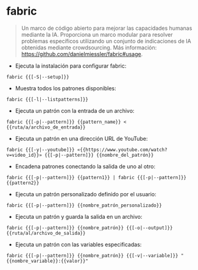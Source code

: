 # fabric

> Un marco de código abierto para mejorar las capacidades humanas mediante la IA.
> Proporciona un marco modular para resolver problemas específicos utilizando un conjunto de indicaciones de IA obtenidas mediante crowdsourcing.
> Más información: <https://github.com/danielmiessler/fabric#usage>.

- Ejecuta la instalación para configurar fabric:

`fabric {{[-S|--setup]}}`

- Muestra todos los patrones disponibles:

`fabric {{[-l|--listpatterns]}}`

- Ejecuta un patrón con la entrada de un archivo:

`fabric {{[-p|--pattern]}} {{pattern_name}} < {{ruta/a/archivo_de_entrada}}`

- Ejecuta un patrón en una dirección URL de YouTube:

`fabric {{[-y|--youtube]}} «{{https://www.youtube.com/watch?v=video_id}}» {{[-p|--pattern]}} {{nombre_del_patrón}}`

- Encadena patrones conectando la salida de uno al otro:

`fabric {{[-p|--pattern]}} {{pattern1}} | fabric {{[-p|--pattern]}} {{pattern2}}`

- Ejecuta un patrón personalizado definido por el usuario:

`fabric {{[-p|--pattern]}} {{nombre_patrón_personalizado}}`

- Ejecuta un patrón y guarda la salida en un archivo:

`fabric {{[-p|--pattern]}} {{nombre_patrón}} {{[-o|--output]}} {{ruta/al/archivo_de_salida}}`

- Ejecuta un patrón con las variables especificadas:

`fabric {{[-p|--pattern]}} {{nombre_patrón}} {{[-v|--variable]}} "{{nombre_variable}}:{{valor}}"`
